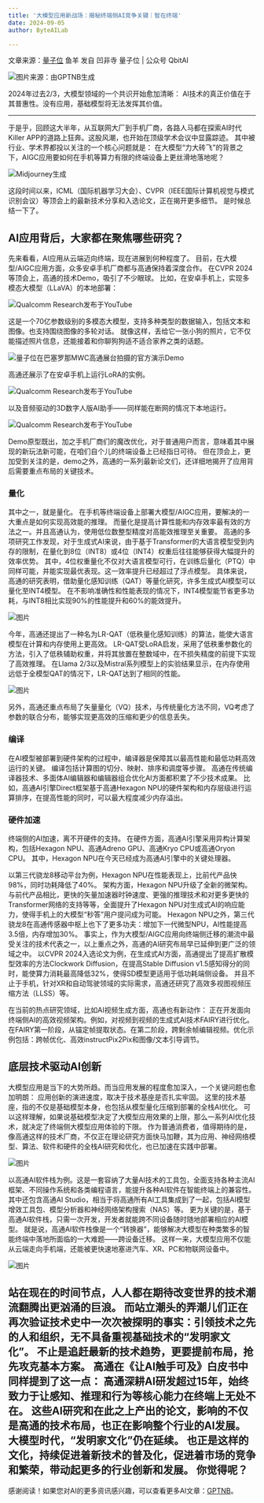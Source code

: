 ```yaml
---
title: '大模型应用新战场：揭秘终端侧AI竞争关键｜智在终端'
date: 2024-09-05
author: ByteAILab

---
```


文章来源：[量子位](https://mp.weixin.qq.com/s/Ub0by14RBQQHnxtOnbXupg)
鱼羊 发自 凹非寺
量子位 | 公众号 QbitAI

![图片来源：由GPTNB生成](http://www.jesonc.com/upload/3B33CB85B496C0CB6FBA4C2BD79320AD/1725333343376/Fo78DVHyayUQ4QjIREcxAqWm8R69.png)

2024年过去2/3，大模型领域的一个共识开始愈加清晰：
AI技术的真正价值在于其普惠性。没有应用，基础模型将无法发挥其价值。

---

于是乎，回顾这大半年，从互联网大厂到手机厂商，各路人马都在探索AI时代Killer APP的道路上狂奔。这股风潮，也开始在顶级学术会议中显露踪迹。
其中被行业、学术界都投以关注的一个核心问题就是：
在大模型“力大砖飞”的背景之下，AIGC应用要如何在手机等算力有限的终端设备上更丝滑地落地呢？

![Midjourney生成](http://www.jesonc.com/FkIMT8-2CQlMKh8Nf_45yyf3nzba)

这段时间以来，ICML（国际机器学习大会）、CVPR（IEEE国际计算机视觉与模式识别会议）等顶会上的最新技术分享和入选论文，正在揭开更多细节。
是时候总结一下了。

## AI应用背后，大家都在聚焦哪些研究？
先来看看，AI应用从云端迈向终端，现在进展到何种程度了。
目前，在大模型/AIGC应用方面，众多安卓手机厂商都与高通保持着深度合作。
在CVPR 2024等顶会上，高通的技术Demo，吸引了不少眼球。
比如，在安卓手机上，实现多模态大模型（LLaVA）的本地部署：

![Qualcomm Research发布于YouTube](http://www.jesonc.com/FjUm47Fla3lHQ27Qnnizv-IJ9e0e)

这是一个70亿参数级别的多模态大模型，支持多种类型的数据输入，包括文本和图像。也支持围绕图像的多轮对话。
就像这样，丢给它一张小狗的照片，它不仅能描述照片信息，还能接着和你聊狗狗适不适合家养之类的话题。

![量子位在巴塞罗那MWC高通展台拍摄的官方演示Demo](http://www.jesonc.com/looxW9NcaGbNH1CdAS66pfuyI0ZI)

高通还展示了在安卓手机上运行LoRA的实例。

![Qualcomm Research发布于YouTube](http://www.jesonc.com/Fq74Eg-ixgx6zanITiLcwlfX10Zu)

以及音频驱动的3D数字人版AI助手——同样能在断网的情况下本地运行。

![Qualcomm Research发布于YouTube](http://www.jesonc.com/upload/3B33CB85B496C0CB6FBA4C2BD79320AD/1725333134460/Fi6Rx2VRS_QBkhcQXR6Cf_YkJCXW.gif)

Demo原型既出，加之手机厂商们的魔改优化，对于普通用户而言，意味着其中展现的新玩法新可能，在咱们自个儿的终端设备上已经指日可待。
但在顶会上，更加受到关注的是，demo之外，高通的一系列最新论文们，还详细地揭开了应用背后需要重点布局的关键技术。

### 量化
其中之一，就是量化。
在手机等终端设备上部署大模型/AIGC应用，要解决的一大重点是如何实现高效能的推理。
而量化是提高计算性能和内存效率最有效的方法之一。并且高通认为，使用低位数整型精度对高能效推理至关重要。
高通的多项研究工作发现，对于生成式AI来说，由于基于Transformer的大语言模型受到内存的限制，在量化到8位（INT8）或4位（INT4）权重后往往能够获得大幅提升的效率优势。
其中，4位权重量化不仅对大语言模型可行，在训练后量化（PTQ）中同样可能，并能实现最优表现。这一效率提升已经超过了浮点模型。
具体来说，高通的研究表明，借助量化感知训练（QAT）等量化研究，许多生成式AI模型可以量化至INT4模型。
在不影响准确性和性能表现的情况下，INT4模型能节省更多功耗，与INT8相比实现90%的性能提升和60%的能效提升。

![图片](http://www.jesonc.com/FuanWfU-2CGdLacTnaR8yuq7A3ls)

今年，高通还提出了一种名为LR-QAT（低秩量化感知训练）的算法，能使大语言模型在计算和内存使用上更高效。
LR-QAT受LoRA启发，采用了低秩重参数化的方法，引入了低秩辅助权重，并将其放置在整数域中，在不损失精度的前提下实现了高效推理。
在Llama 2/3以及Mistral系列模型上的实验结果显示，在内存使用远低于全模型QAT的情况下，LR-QAT达到了相同的性能。

![图片](http://www.jesonc.com/FuTzM7XZJIHVNgaHvYMqWkqAz6m_)

另外，高通还重点布局了矢量量化（VQ）技术，与传统量化方法不同，VQ考虑了参数的联合分布，能够实现更高效的压缩和更少的信息丢失。

### 编译
在AI模型被部署到硬件架构的过程中，编译器是保障其以最高性能和最低功耗高效运行的关键。
编译包括计算图的切分、映射、排序和调度等步骤。
高通在传统编译器技术、多面体AI编辑器和编辑器组合优化AI方面都积累了不少技术成果。
比如，高通AI引擎Direct框架基于高通Hexagon NPU的硬件架构和内存层级进行运算排序，在提高性能的同时，可以最大程度减少内存溢出。

### 硬件加速
终端侧的AI加速，离不开硬件的支持。
在硬件方面，高通AI引擎采用异构计算架构，包括Hexagon NPU、高通Adreno GPU、高通Kryo CPU或高通Oryon CPU。
其中，Hexagon NPU在今天已经成为高通AI引擎中的关键处理器。

以第三代骁龙8移动平台为例，Hexagon NPU在性能表现上，比前代产品快98%，同时功耗降低了40%。
架构方面，Hexagon NPU升级了全新的微架构。与前代产品相比，更快的矢量加速器时钟速度、更强的推理技术和对更多更快的Transformer网络的支持等等，全面提升了Hexagon NPU对生成式AI的响应能力，使得手机上的大模型“秒答”用户提问成为可能。
Hexagon NPU之外，第三代骁龙8在高通传感器中枢上也下了更多功夫：增加下一代微型NPU，AI性能提高3.5倍，内存增加30%。
事实上，作为大模型/AIGC应用向终端侧迁移的潮流中最受关注的技术代表之一，以上重点之外，高通的AI研究布局早已延伸到更广泛的领域之中。
以CVPR 2024入选论文为例，在生成式AI方面，高通提出了提高扩散模型效率的方法Clockwork Diffusion，在提高Stable Diffusion v1.5感知得分的同时，能使算力消耗最高降低32%，使得SD模型更适用于低功耗端侧设备。
并且不止于手机，针对XR和自动驾驶领域的实际需求，高通还研究了高效多视图视频压缩方法（LLSS）等。

在当前的热点研究领域，比如AI视频生成方面，高通也有新动作：
正在开发面向终端侧AI的高效视频架构。例如，对视频到视频的生成式AI技术FAIRY进行优化。在FAIRY第一阶段，从锚定帧提取状态。在第二阶段，跨剩余帧编辑视频。优化示例包括：跨帧优化、高效instructPix2Pix和图像/文本引导调节。

## 底层技术驱动AI创新
大模型应用是当下的大势所趋。而当应用发展的程度愈加深入，一个关键问题也愈加明朗：
应用创新的演进速度，取决于技术基座是否扎实牢固。
这里的技术基座，指的不仅是基础模型本身，也包括从模型量化压缩到部署的全栈AI优化。
可以这样理解，如果说基础模型决定了大模型应用效果的上限，那么一系列AI优化技术，就决定了终端侧大模型应用体验的下限。
作为普通消费者，值得期待的是，像高通这样的技术厂商，不仅正在理论研究方面快马加鞭，其为应用、神经网络模型、算法、软件和硬件的全栈AI研究和优化，也已加速在实践中部署。

![图片](http://www.jesonc.com/FpAy5GDDdLDk-9hOt-5Lli6n-YvH)

以高通AI软件栈为例。这是一套容纳了大量AI技术的工具包，全面支持各种主流AI框架、不同操作系统和各类编程语言，能提升各种AI软件在智能终端上的兼容性。
其中还包含高通AI Studio，相当于将高通所有AI工具集成到了一起，包括AI模型增效工具包、模型分析器和神经网络架构搜索（NAS）等。
更为关键的是，基于高通AI软件栈，只需一次开发，开发者就能跨不同设备随时随地部署相应的AI模型。
就是说，高通AI软件栈像是一个“转换器”，能够解决大模型在种类繁多的智能终端中落地所面临的一大难题——跨设备迁移。
这样一来，大模型应用不仅能从云端走向手机端，还能被更快速地塞进汽车、XR、PC和物联网设备中。

![图片](http://www.jesonc.com/FglWz7thWSD9QaM_GEb3eWpibiUA)

站在现在的时间节点，人人都在期待改变世界的技术潮流翻腾出更汹涌的巨浪。
而站立潮头的弄潮儿们正在再次验证技术史中一次次被探明的事实：引领技术之先的人和组织，无不具备重视基础技术的“发明家文化”。
不止是追赶最新的技术趋势，更要提前布局，抢先攻克基本方案。
高通在《让AI触手可及》白皮书中同样提到了这一点：
高通深耕AI研发超过15年，始终致力于让感知、推理和行为等核心能力在终端上无处不在。
这些AI研究和在此之上产出的论文，影响的不仅是高通的技术布局，也正在影响整个行业的AI发展。
大模型时代，“发明家文化”仍在延续。
也正是这样的文化，持续促进着新技术的普及化，促进着市场的竞争和繁荣，带动起更多的行业创新和发展。
你觉得呢？
---
感谢阅读！如果您对AI的更多资讯感兴趣，可以查看更多AI文章：[GPTNB](https://gptnb.com)。